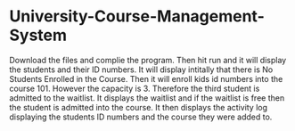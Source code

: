 # University-Course-Management-System
Download the files and complie the program. Then hit run and it will display the students and their ID numbers. It will display intitally that there is No Students Enrolled in the Course. Then it will enroll kids id numbers into the course 101. However the capacity is 3. Therefore the third student is admitted to the waitlist. It displays the waitlist and if the waitlist is free then the student is admitted into the course. It then displays the activity log displaying the students ID numbers and the course they were added to. 
